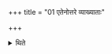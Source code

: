 +++
title = "01 एतेनोत्तरे व्याख्याताः"

+++

<details><summary>थिते</summary>

1. With the (first Sādyaskra) the next (Sādyaskras) are (as good as) explained.  
</details>
